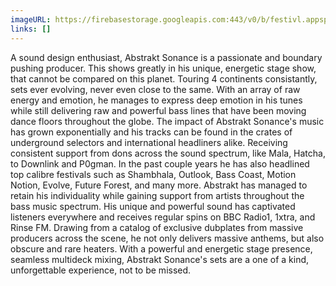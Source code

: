 ```yaml
---
imageURL: https://firebasestorage.googleapis.com:443/v0/b/festivl.appspot.com/o/userContent%2F5B1AF672-822D-4706-A986-44D26A4AC4F4.png?alt=media&token=f69cff7c-28f3-4ffa-ad06-ea72bd3b7658
links: []
---
```

A sound design enthusiast, Abstrakt Sonance is a passionate and boundary pushing producer. This shows greatly in his unique, energetic stage show, that cannot be compared on this planet. Touring 4 continents consistantly, sets ever evolving, never even close to the same. With an array of raw energy and emotion, he manages to express deep emotion in his tunes while still delivering raw and powerful bass lines that have been moving dance floors throughout the globe. The impact of Abstrakt Sonance's music has grown exponentially and his tracks can be found in the crates of underground selectors and international headliners alike. Receiving consistent support from dons across the sound spectrum, like Mala, Hatcha, to Downlink and P0gman. In the past couple years he has also headlined top calibre festivals such as Shambhala, Outlook, Bass Coast, Motion Notion, Evolve, Future Forest, and many more.
Abstrakt has managed to retain his individuality while gaining support from artists throughout the bass music spectrum. His unique and powerful sound has captivated listeners everywhere and receives regular spins on BBC Radio1, 1xtra, and Rinse FM. Drawing from a catalog of exclusive dubplates from massive producers across the scene, he not only delivers massive anthems, but also obscure and rare heaters. With a powerful and energetic stage presence, seamless multideck mixing, Abstrakt Sonance's sets are a one of a kind, unforgettable experience, not to be missed.